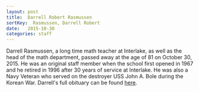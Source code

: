 ```yaml
---
layout: post
title:  Darrell Robert Rasmussen
sortKey:  Rasmussen, Darrell Robert
date:   2015-10-30
categories: staff
---
```

Darrell Rasmussen, a long time math teacher at Interlake, as well as the head of the math department, passed away at the age of 81 on October 30, 2015. He was an original staff member when the school first opened in 1967 and he retired in 1996 after 30 years of service at Interlake. He was also a Navy Veteran who served on the destroyer USS John A. Bole during the Korean War.  Darrell's full obituary can be found [here](http://tinyurl.com/oszn7sp).
